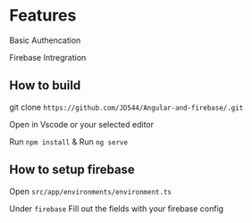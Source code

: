 # Features

Basic Authencation

Firebase Intregration

## How to build

git clone `https://github.com/JD544/Angular-and-firebase/.git`

Open in Vscode or your selected editor

Run `npm install` & Run `ng serve`


## How to setup firebase

Open `src/app/environments/environment.ts`

Under `firebase`
Fill out the fields with your firebase config
